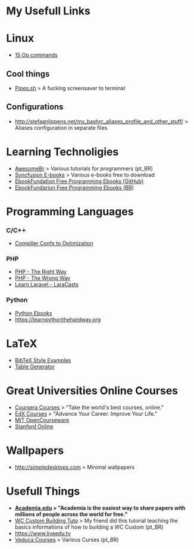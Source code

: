 # My Usefull Links
 
# Linux

* [15 Op commands](http://blog.endpoint.com/2015/11/favourite-unix-command-line-tools.html)

## Cool things

* [Pipes.sh](https://github.com/pipeseroni/pipes.sh) > A fucking screensaver to terminal

## Configurations

* http://stefaanlippens.net/my_bashrc_aliases_profile_and_other_stuff/ > Aliases configuration in separate files

# Learning Technoligies

* [AwesomeBr](http://awesome-br.com/#/) > Various tutorials for programmers (pt_BR)
* [Syncfusion E-books](https://www.syncfusion.com/resources/techportal/ebooks?utm_source=Facebook&utm_medium=FacebookAd&utm_campaign=E-book) > Various e-books free to download
* [EbookFundation Free Programming Ebooks (GitHub)](https://github.com/EbookFoundation/free-programming-books) 
* [EbookFundarion Free Programming Ebooks (BR)](https://github.com/EbookFoundation/free-programming-books/blob/master/free-programming-books-pt_BR.md)

# Programming Languages

### C/C++

* [Compiller Confs to Optimization](https://gcc.gnu.org/onlinedocs/gcc-4.6.2/gcc/Optimize-Options.html)

### PHP

* [PHP - The Right Way](http://www.phptherightway.com)
* [PHP - The Wrong Way](http://www.phpthewrongway.com)
* [Learn Laravel - LaraCasts](https://laracasts.com)

### Python

* [Python Ebooks](http://pythonbooks.revolunet.com)
* https://learnpythonthehardway.org

# LaTeX

* [BibTeX Style Examples](https://verbosus.com/bibtex-style-examples.html)
* [Table Generator](http://www.tablesgenerator.com)

# Great Universities Online Courses

* [Coursera Courses](https://www.coursera.org) > "Take the world's best courses, online."
* [EdX Courses](https://www.edx.org) > "Advance Your Career. Improve Your Life."
* [MIT OpenCourseware](https://ocw.mit.edu/index.htm)
* [Stanford Online](http://online.stanford.edu)

# Wallpapers

* http://simpledesktops.com > Minimal wallpapers

# Usefull Things

* **[Academia.edu](https://www.academia.edu) > "Academia is the easiest way to share papers with millions of people across the world for free."**
* [WC Custom Building Tuto](https://adrenaline.uol.com.br/forum/threads/como-montar-um-water-cooler-custom.449989/) > My friend did this tutorial teaching the basics informations of how to building a WC Custom (pt_BR)
* https://www.liveedu.tv
* [Veduca Courses](http://veduca.org) > Various Curses (pt_BR)
